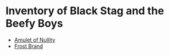 # Inventory of Black Stag and the Beefy Boys

- [Amulet of Nullity](https://github.com/DaneWeber/dnd354ever/blob/main/items/psionic_universal_items.md#amulet-of-nullity)
- [Frost Brand](https://www.d20srd.org/srd/magicItems/magicWeapons.htm#frostBrand)
